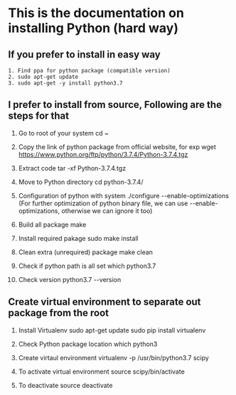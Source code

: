# This is the documentation on installing Python (hard way)

## If you prefer to install in easy way
	1. Find ppa for python package (compatible version)
	2. sudo apt-get update
	3. sudo apt-get -y install python3.7


## I prefer to install from source, Following are the steps for that
1. Go to root of your system
	cd ~

2. Copy the link of python package from official website, for exp
	wget https://www.python.org/ftp/python/3.7.4/Python-3.7.4.tgz

3. Extract code
	tar -xf Python-3.7.4.tgz

4. Move to Python directory 
	cd python-3.7.4/

5. Configuration of python with system
	./configure --enable-optimizations
	(For further optimization of python binary file, we can use --enable-optimizations, otherwise we can ignore it too) 
	

6. Build all package
	make

7. Install required pakage
	sudo make install

8. Clean extra (unrequired) package
	make clean

9. Check if python path is all set
	which python3.7

10. Check version
	python3.7 --version

## Create virtual environment to separate out package from the root
1. Install Virtualenv
	sudo apt-get update
	sudo pip install virtualenv

2. Check Python package location
	which python3

3. Create virtaul environment
	virtualenv -p /usr/bin/python3.7 scipy

4. To activate virtual environment
	source scipy/bin/activate

5. To deactivate
	source deactivate
